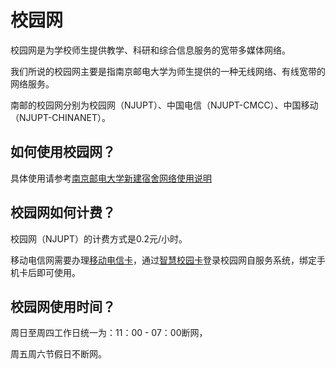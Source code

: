 # 校园网

校园网是为学校师生提供教学、科研和综合信息服务的宽带多媒体网络。

我们所说的校园网主要是指南京邮电大学为师生提供的一种无线网络、有线宽带的网络服务。

南邮的校园网分别为校园网（NJUPT）、中国电信（NJUPT-CMCC）、中国移动（NJUPT-CHINANET）。

## 如何使用校园网？

具体使用请参考[南京邮电大学新建宿舍网络使用说明](http://xxb.njupt.edu.cn/2019/0826/c5247a153185/page.htm)

## 校园网如何计费？

校园网（NJUPT）的计费方式是0.2元/小时。

移动电信网需要办理[移动电信卡](card.md#移动电信卡)，通过[智慧校园卡](card.md#智慧校园卡)登录校园网自服务系统，绑定手机卡后即可使用。

## 校园网使用时间？
周日至周四工作日统一为：11：00 - 07：00断网，

周五周六节假日不断网。